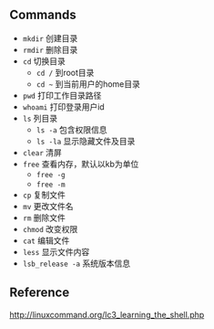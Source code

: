## Commands
- `mkdir` 创建目录
- `rmdir` 删除目录
- `cd` 切换目录
    - `cd /` 到root目录
    - `cd ~` 到当前用户的home目录
- `pwd` 打印工作目录路径
- `whoami` 打印登录用户id
- `ls` 列目录
    - `ls -a` 包含权限信息
    - `ls -la` 显示隐藏文件及目录
- `clear` 清屏
- `free` 查看内存，默认以kb为单位
    - `free -g`
    - `free -m`
- `cp` 复制文件
- `mv` 更改文件名
- `rm` 删除文件
- `chmod` 改变权限
- `cat` 编辑文件
- `less` 显示文件内容
- `lsb_release -a` 系统版本信息

## Reference
http://linuxcommand.org/lc3_learning_the_shell.php

